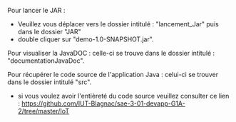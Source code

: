 Pour lancer le JAR : 

- Veuillez vous déplacer vers le dossier intitulé : "lancement_Jar" puis dans le dossier "JAR"
- double cliquer sur "demo-1.0-SNAPSHOT.jar". 


Pour visualiser la JavaDOC : celle-ci se trouve dans le dossier intitulé : "documentationJavaDoc". 


Pour récupérer le code source de l'application Java : celui-ci se trouver dans le dossier intitulé "src".

- si vous voulez avoir l'entièreté du code source veuillez consulter ce lien : https://github.com/IUT-Blagnac/sae-3-01-devapp-G1A-2/tree/master/IoT